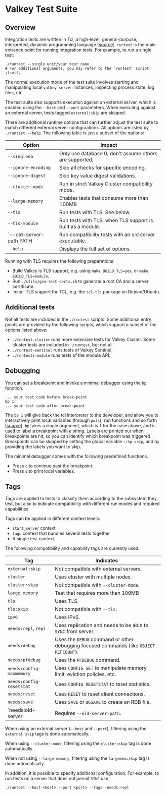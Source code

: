 Valkey Test Suite
=================

Overview
--------

Integration tests are written in Tcl, a high-level, general-purpose, interpreted, dynamic programming language [[source](https://wiki.tcl-lang.org/page/What+is+Tcl)].
`runtest` is the main entrance point for running integration tests.
For example, to run a single test;

```shell
./runtest --single unit/your_test_name
# For additional arguments, you may refer to the `runtest` script itself.
```

The normal execution mode of the test suite involves starting and manipulating
local `valkey-server` instances, inspecting process state, log files, etc.

The test suite also supports execution against an external server, which is
enabled using the `--host` and `--port` parameters. When executing against an
external server, tests tagged `external:skip` are skipped.

There are additional runtime options that can further adjust the test suite to
match different external server configurations. All options are listed by
`./runtest --help`. The following table is just a subset of the options:

| Option                  | Impact                                                   |
| ----------------------- | -------------------------------------------------------- |
| `--singledb`            | Only use database 0, don't assume others are supported. |
| `--ignore-encoding`     | Skip all checks for specific encoding.  |
| `--ignore-digest`       | Skip key value digest validations. |
| `--cluster-mode`        | Run in strict Valkey Cluster compatibility mode. |
| `--large-memory`        | Enables tests that consume more than 100MB |
| `--tls`                 | Run tests with TLS. See below. |
| `--tls-module`          | Run tests with TLS, when TLS support is built as a module. |
| `--old-server-path PATH | Run compatibility tests with an old server executable. |
| `--help`                | Displays the full set of options. |

Running with TLS requires the following preparations:

* Build Valkey is TLS support, e.g. using `make BUILD_TLS=yes`, or `make BUILD_TLS=module`.
* Run `./utils/gen-test-certs.sh` to generate a root CA and a server certificate.
* Install TLS support for TCL, e.g. the `tcl-tls` package on Debian/Ubuntu.

Additional tests
----------------

Not all tests are included in the `./runtest` scripts. Some additional entry points are provided by the following scripts, which support a subset of the options listed above:

* `./runtest-cluster` runs more extensive tests for Valkey Cluster.
  Some cluster tests are included in `./runtest`, but not all.
* `./runtest-sentinel` runs tests of Valkey Sentinel.
* `./runtests-module` runs tests of the module API.

Debugging
---------

You can set a breakpoint and invoke a minimal debugger using the `bp` function.

```
... your test code before break-point
bp 1
... your test code after break-point
```

The `bp 1` will give back the tcl interpreter to the developer, and allow you to interactively print local variables (through `puts`), run functions and so forth [[source](https://wiki.tcl-lang.org/page/A+minimal+debugger)]. 
`bp` takes a single argument, which is `1` for the case above, and is used to label a breakpoint with a string.
Labels are printed out when breakpoints are hit, so you can identify which breakpoint was triggered.
Breakpoints can be skipped by setting the global variable `::bp_skip`, and by providing the labels you want to skip.

The minimal debugger comes with the following predefined functions.
* Press `c` to continue past the breakpoint.
* Press `i` to print local variables.

Tags
----

Tags are applied to tests to classify them according to the subsystem they test,
but also to indicate compatibility with different run modes and required
capabilities.

Tags can be applied in different context levels:
* `start_server` context
* `tags` context that bundles several tests together
* A single test context.

The following compatibility and capability tags are currently used:

| Tag                       | Indicates |
| ---------------------     | --------- |
| `external:skip`           | Not compatible with external servers. |
| `cluster`                 | Uses cluster with multiple nodes. |
| `cluster:skip`            | Not compatible with `--cluster-mode`. |
| `large-memory`            | Test that requires more than 100MB |
| `tls`                     | Uses TLS. |
| `tls:skip`                | Not compatible with `--tls`. |
| `ipv6`                    | Uses IPv6. |
| `needs:repl`, `repl`      | Uses replication and needs to be able to `SYNC` from server. |
| `needs:debug`             | Uses the `DEBUG` command or other debugging focused commands (like `OBJECT REFCOUNT`). |
| `needs:pfdebug`           | Uses the `PFDEBUG` command. |
| `needs:config-maxmemory`  | Uses `CONFIG SET` to manipulate memory limit, eviction policies, etc. |
| `needs:config-resetstat`  | Uses `CONFIG RESETSTAT` to reset statistics. |
| `needs:reset`             | Uses `RESET` to reset client connections. |
| `needs:save`              | Uses `SAVE` or `BGSAVE` to create an RDB file. |
| `needs:old-server         | Requires `--old-server-path`. |

When using an external server (`--host` and `--port`), filtering using the
`external:skip` tags is done automatically.

When using `--cluster-mode`, filtering using the `cluster:skip` tag is done
automatically.

When not using `--large-memory`, filtering using the `largemem:skip` tag is done
automatically.

In addition, it is possible to specify additional configuration. For example, to
run tests on a server that does not permit `SYNC` use:

    ./runtest --host <host> --port <port> --tags -needs:repl

